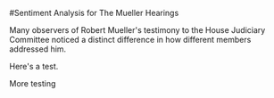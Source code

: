 #Sentiment Analysis for The Mueller Hearings



Many observers of Robert Mueller's testimony to the House Judiciary Committee noticed a distinct difference in how different members addressed him. 



Here's a test. 

More testing